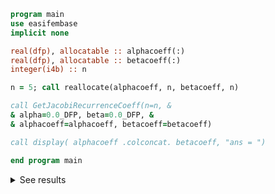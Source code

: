 ```fortran
program main
use easifembase
implicit none

real(dfp), allocatable :: alphacoeff(:)
real(dfp), allocatable :: betacoeff(:)
integer(i4b) :: n

n = 5; call reallocate(alphacoeff, n, betacoeff, n)

call GetJacobiRecurrenceCoeff(n=n, &
& alpha=0.0_DFP, beta=0.0_DFP, &
& alphacoeff=alphacoeff, betacoeff=betacoeff)

call display( alphacoeff .colconcat. betacoeff, "ans = ")

end program main
```


<details>
<summary>See results</summary>
<div>

```txt title="results"
     ans =      
----------------
0.00000  2.00000
0.00000  0.33333
0.00000  0.26667
0.00000  0.25714
0.00000  0.25397
```

</div>
</details>
